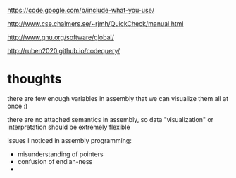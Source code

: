 https://code.google.com/p/include-what-you-use/

http://www.cse.chalmers.se/~rjmh/QuickCheck/manual.html

http://www.gnu.org/software/global/

http://ruben2020.github.io/codequery/

# thoughts

there are few enough variables in assembly that we can visualize them all at once :)

there are no attached semantics in assembly, so data "visualization" or interpretation should be extremely flexible

issues I noticed in assembly programming:
- misunderstanding of pointers
- confusion of endian-ness
- 